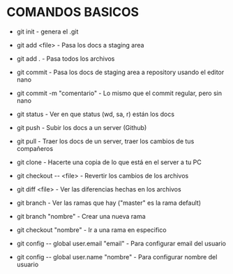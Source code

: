 # COMANDOS BASICOS 

* git init                      -   genera el .git
* git add \<file\>                -   Pasa los docs a staging area 
* git add .                     -   Pasa todos los archivos
* git commit                    -   Pasa los docs de staging area a repository usando el editor nano
* git commit -m "comentario"    -   Lo mismo que el commit regular, pero sin nano
* git status                    -   Ver en que status (wd, sa, r) están los docs
* git push                      -   Subir los docs a un server (Github)
* git pull                      -   Traer los docs de un server, traer los cambios de tus compañeros
* git clone                     -   Hacerte una copia de lo que está en el server a tu PC
* git checkout -- \<file\>        -   Revertir los cambios de los archivos
* git diff \<file\>               -   Ver las diferencias hechas en los archivos
* git branch                    -   Ver las ramas que hay ("master" es la rama default)
* git branch "nombre"           -   Crear una nueva rama
* git checkout "nombre"         -   Ir a una rama en especifico 

*  git config -- global user.email "email"          -   Para configurar email del usuario
*  git config -- global user.name "nombre"          -   Para configurar nombre del usuario
